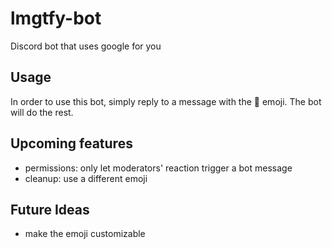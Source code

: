 # lmgtfy-bot
Discord bot that uses google for you 

## Usage
In order to use this bot, simply reply to a message with the 🤨 emoji. The bot will do the rest.

## Upcoming features
- permissions: only let moderators' reaction trigger a bot message
- cleanup: use a different emoji

## Future Ideas
- make the emoji customizable
